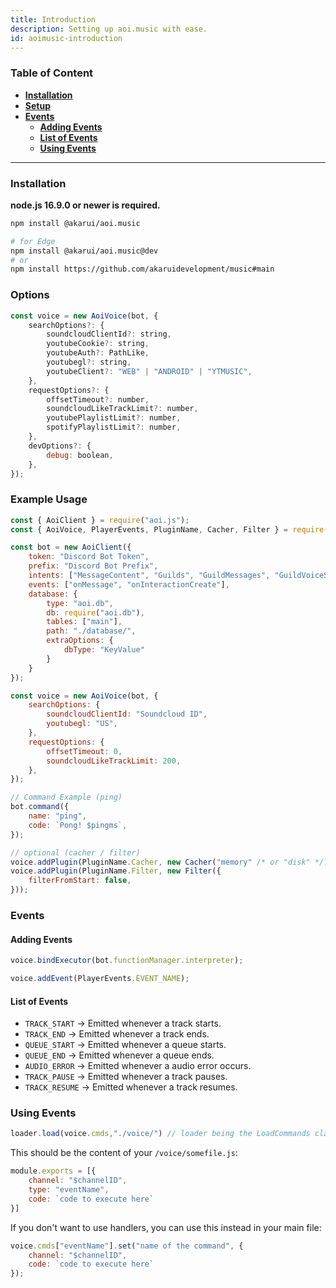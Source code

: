 ```yaml
---
title: Introduction
description: Setting up aoi.music with ease.
id: aoimusic-introduction
---
```


### Table of Content

- **[Installation](#installation)**
- **[Setup](#example-usage)**
- **[Events](#events)**
    - **[Adding Events](#adding-events)**
    - **[List of Events](#list-of-events)**
    - **[Using Events](#using-events)**

---

### Installation

**node.js 16.9.0 or newer is required.**

```bash
npm install @akarui/aoi.music
```

```bash
# for Edge
npm install @akarui/aoi.music@dev
# or
npm install https://github.com/akaruidevelopment/music#main
```

### Options

```js
const voice = new AoiVoice(bot, {
    searchOptions?: {
        soundcloudClientId?: string,
        youtubeCookie?: string,
        youtubeAuth?: PathLike,
        youtubegl?: string,
        youtubeClient?: "WEB" | "ANDROID" | "YTMUSIC",
    },
    requestOptions?: {
        offsetTimeout?: number,
        soundcloudLikeTrackLimit?: number,
        youtubePlaylistLimit?: number,
        spotifyPlaylistLimit?: number,
    },
    devOptions?: {
        debug: boolean,
    },
});
```

### Example Usage

```javascript
const { AoiClient } = require("aoi.js");
const { AoiVoice, PlayerEvents, PluginName, Cacher, Filter } = require("@akarui/aoi.music");

const bot = new AoiClient({
    token: "Discord Bot Token",
    prefix: "Discord Bot Prefix",
    intents: ["MessageContent", "Guilds", "GuildMessages", "GuildVoiceStates"],
    events: ["onMessage", "onInteractionCreate"],
    database: {
        type: "aoi.db",
        db: require("aoi.db"),
        tables: ["main"],
        path: "./database/",
        extraOptions: {
            dbType: "KeyValue"
        }
    }
});

const voice = new AoiVoice(bot, {
    searchOptions: {
        soundcloudClientId: "Soundcloud ID",
        youtubegl: "US",
    },
    requestOptions: {
        offsetTimeout: 0,
        soundcloudLikeTrackLimit: 200,
    },
});

// Command Example (ping)
bot.command({
    name: "ping",
    code: `Pong! $pingms`,
});

// optional (cacher / filter)
voice.addPlugin(PluginName.Cacher, new Cacher("memory" /* or "disk" */));
voice.addPlugin(PluginName.Filter, new Filter({
    filterFromStart: false,
}));
```

### Events

#### Adding Events

```js
voice.bindExecutor(bot.functionManager.interpreter);

voice.addEvent(PlayerEvents.EVENT_NAME);
```

#### List of Events

- `TRACK_START` &rarr; Emitted whenever a track starts. 
- `TRACK_END` &rarr; Emitted whenever a track ends.
- `QUEUE_START` &rarr; Emitted whenever a queue starts.
- `QUEUE_END` &rarr; Emitted whenever a queue ends.
- `AUDIO_ERROR` &rarr; Emitted whenever a audio error occurs.
- `TRACK_PAUSE` &rarr; Emitted whenever a track pauses.
- `TRACK_RESUME` &rarr; Emitted whenever a track resumes.

### Using Events

```js
loader.load(voice.cmds,"./voice/") // loader being the LoadCommands class
```

This should be the content of your `/voice/somefile.js`:

```js
module.exports = [{
    channel: "$channelID",
    type: "eventName",
    code: `code to execute here`
}]
```

If you don't want to use handlers, you can use this instead in your main file:

```js
voice.cmds["eventName"].set("name of the command", {
    channel: "$channelID",
    code: `code to execute here`
});
```
